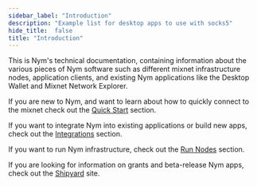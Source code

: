 ```yaml
---
sidebar_label: "Introduction"
description: "Example list for desktop apps to use with socks5"
hide_title:  false
title: "Introduction"
---
```


This is Nym's technical documentation, containing information about the various pieces of Nym software such as different mixnet infrastructure nodes, application clients, and existing Nym applications like the Desktop Wallet and Mixnet Network Explorer. 

<!-- In this documentation, you will:

- Obtain an understanding of our privacy infastructure and how components of the architecture interact with each other.
- Explore different integration possibilties. 
- Learn how to set up, run and maintain key Nym components and tools using your machine. -->

<!-- ### But first, what is Nym?

This video is a short introduction into the next generation of global privacy.

<iframe width="560" height="380" src="https://www.youtube.com/embed/JUyIbKccMi0" title="YouTube video player" frameborder="0" allow="accelerometer; autoplay; clipboard-write; encrypted-media; gyroscope; picture-in-picture" allowfullscreen></iframe>
<br /><br /> -->

If you are new to Nym, and want to learn about how to quickly connect to the mixnet check out the [Quick Start](/docs/stable/quickstart/overview) section. 

If you want to integrate Nym into existing applications or build new apps, check out the [Integrations](/docs/stable/integrations/overview) section. 

If you want to run Nym infrastructure, check out the [Run Nodes](/docs/stable/run-nym-nodes/pre-built-binaries) section. 

If you are looking for information on grants and beta-release Nym apps, check out the [Shipyard](https://shipyard.nymtech.net) site.

<!-- If you are unsure of any Nym terminology, check out the [Glossary](/docs/stable/glossary) section.  -->

